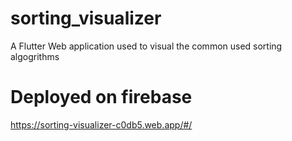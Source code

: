 # sorting_visualizer

A Flutter Web application used to visual the common used sorting algogrithms

# Deployed on  firebase
https://sorting-visualizer-c0db5.web.app/#/

